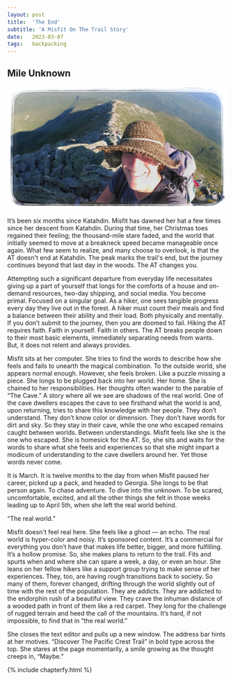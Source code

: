 ```yaml
---
layout: post
title:  'The End'
subtitle: 'A Misfit On The Trail Story'
date:   2023-03-07
tags:   backpacking
---
```

## Mile Unknown

![reflection](/assets/img_misfit_series/24-reflection.jpeg)

It’s been six months since Katahdin. Misfit has dawned her hat a few times since her descent from Katahdin. During that time, her Christmas
toes regained their feeling; the thousand-mile stare faded, and the world that initially seemed to move at a breakneck speed became
manageable once again. What few seem to realize, and many choose to overlook, is that the AT doesn't end at Katahdin. The peak marks the
trail's end, but the journey continues beyond that last day in the woods. The AT changes you.

Attempting such a significant departure from everyday life necessitates giving up a part of yourself that longs for the comforts of a house
and on-demand resources, two-day shipping, and social media. You become primal. Focused on a singular goal. As a hiker, one sees tangible
progress every day they live out in the forest. A hiker must count their meals and find a balance between their ability and their load. Both
physically and mentally. If you don’t submit to the journey, then you are doomed to fail. Hiking the AT requires faith. Faith in yourself.
Faith in others. The AT breaks people down to their most basic elements, immediately separating needs from wants. But, it does not relent
and always provides.

Misfit sits at her computer. She tries to find the words to describe how she feels and fails to unearth the magical combination. To the
outside world, she appears normal enough. However, she feels broken. Like a puzzle missing a piece. She longs to be plugged back into her
world. Her home. She is chained to her responsibilities. Her thoughts often wander to the parable of “The Cave.” A story where all we see
are shadows of the real world. One of the cave dwellers escapes the cave to see firsthand what the world is and, upon returning, tries to
share this knowledge with her people. They don’t understand. They don’t know color or dimension. They don’t have words for dirt and sky. So
they stay in their cave, while the one who escaped remains caught between worlds. Between understandings. Misfit feels like she is the one
who escaped. She is homesick for the AT. So, she sits and waits for the words to share what she feels and experiences so that she might
impart a modicum of understanding to the cave dwellers around her. Yet those words never come.

It is March. It is twelve months to the day from when Misfit paused her career, picked up a pack, and headed to Georgia. She longs to be
that person again. To chase adventure. To dive into the unknown. To be scared, uncomfortable, excited, and all the other things she felt in
those weeks leading up to April 5th, when she left the real world behind.

“The real world.”

Misfit doesn't feel real here. She feels like a ghost — an echo. The real world is hyper-color and noisy. It’s sponsored content. It’s a
commercial for everything you don’t have that makes life better, bigger, and more fulfilling. It’s a hollow promise. So, she makes plans to
return to the trail. Fits and spurts when and where she can spare a week, a day, or even an hour. She leans on her fellow hikers like a
support group trying to make sense of her experiences. They, too, are having rough transitions back to society. So many of them, forever
changed, drifting through the world slightly out of time with the rest of the population. They are addicts. They are addicted to the
endorphin rush of a beautiful view. They crave the inhuman distance of a wooded path in front of them like a red carpet. They long for the
challenge of rugged terrain and heed the call of the mountains. It’s hard, if not impossible, to find that in “the real world.”

She closes the text editor and pulls up a new window. The address bar hints at her motives. “Discover The Pacific Crest Trail” in bold type
across the top. She stares at the page momentarily, a smile growing as the thought creeps in, “Maybe.”

{% include chapterfy.html %}
